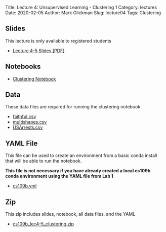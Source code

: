 Title: Lecture 4: Unsupervised Learning - Clustering 1
Category: lectures
Date: 2020-02-05
Author: Mark Glickman
Slug: lecture04
Tags: Clustering


## Slides
This lecture is only available to registered students

- [Lecture 4-5 Slides [PDF]](https://canvas.harvard.edu/files/9261977/download?download_frd=1)

## Notebooks
- [Clustering Notebook](https://canvas.harvard.edu/files/9250780/download?download_frd=1)

## Data
These data files are required for running the clustering notebook

- [faithful.csv](https://canvas.harvard.edu/files/9250781/download?download_frd=1)
- [multishapes.csv](https://canvas.harvard.edu/files/9250782/download?download_frd=1j)
- [USArrests.csv](https://canvas.harvard.edu/files/9250783/download?download_frd=1)

## YAML File
This file can be used to create an environment from a basic conda install that will be able to run the notebook.

**This file is not necessary if you have already created a local cs109b conda environment using the YAML file from Lab 1**

- [cs109b.yml](https://canvas.harvard.edu/files/9250778/download?download_frd=1)

## Zip
This zip includes slides, notebook, all data files, and the YAML

- [cs109b_lec4-5_clustering.zip](https://canvas.harvard.edu/files/9324847/download?download_frd=1)
